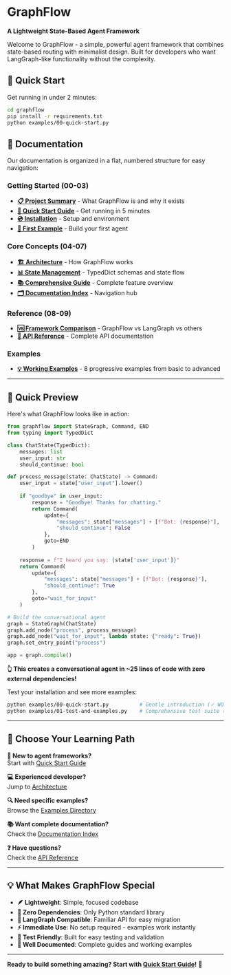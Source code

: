 # GraphFlow

**A Lightweight State-Based Agent Framework**

Welcome to GraphFlow - a simple, powerful agent framework that combines state-based routing with minimalist design. Built for developers who want LangGraph-like functionality without the complexity.

## 🚀 Quick Start

Get running in under 2 minutes:

```bash
cd graphflow
pip install -r requirements.txt
python examples/00-quick-start.py
```

## 📖 Documentation

Our documentation is organized in a flat, numbered structure for easy navigation:

### **Getting Started (00-03)**
- **[📋 Project Summary](docs/00-project-summary.md)** - What GraphFlow is and why it exists
- **[🚀 Quick Start Guide](docs/01-quick-start.md)** - Get running in 5 minutes  
- **[💿 Installation](docs/02-installation.md)** - Setup and environment
- **[🎯 First Example](docs/03-first-example.md)** - Build your first agent

### **Core Concepts (04-07)**
- **[🏗️ Architecture](docs/04-architecture.md)** - How GraphFlow works
- **[📊 State Management](docs/05-state-management.md)** - TypedDict schemas and state flow
- **[📚 Comprehensive Guide](docs/06-comprehensive-guide.md)** - Complete feature overview
- **[🗂️ Documentation Index](docs/07-documentation-index.md)** - Navigation hub

### **Reference (08-09)**
- **[🆚 Framework Comparison](docs/08-comparison.md)** - GraphFlow vs LangGraph vs others
- **[📖 API Reference](docs/09-api-reference.md)** - Complete API documentation

### **Examples**
- **[💡 Working Examples](examples/)** - 8 progressive examples from basic to advanced

---

## 🌟 Quick Preview

Here's what GraphFlow looks like in action:

```python
from graphflow import StateGraph, Command, END
from typing import TypedDict

class ChatState(TypedDict):
    messages: list
    user_input: str
    should_continue: bool

def process_message(state: ChatState) -> Command:
    user_input = state["user_input"].lower()
    
    if "goodbye" in user_input:
        response = "Goodbye! Thanks for chatting."
        return Command(
            update={
                "messages": state["messages"] + [f"Bot: {response}"],
                "should_continue": False
            },
            goto=END
        )
    
    response = f"I heard you say: {state['user_input']}"
    return Command(
        update={
            "messages": state["messages"] + [f"Bot: {response}"],
            "should_continue": True
        },
        goto="wait_for_input"
    )

# Build the conversational agent
graph = StateGraph(ChatState)
graph.add_node("process", process_message)
graph.add_node("wait_for_input", lambda state: {"ready": True})
graph.set_entry_point("process")

app = graph.compile()
```

**👆 This creates a conversational agent in ~25 lines of code with zero external dependencies!**

Test your installation and see more examples:
```bash
python examples/00-quick-start.py          # Gentle introduction (✓ WORKING!)
python examples/01-test-and-examples.py    # Comprehensive test suite (✓ WORKING!)
```

---

## 🎯 Choose Your Learning Path

**🔰 New to agent frameworks?**  
Start with [Quick Start Guide](docs/01-quick-start.md)

**💻 Experienced developer?**  
Jump to [Architecture](docs/04-architecture.md)

**🔍 Need specific examples?**  
Browse the [Examples Directory](examples/)

**📚 Want complete documentation?**  
Check the [Documentation Index](docs/07-documentation-index.md)

**❓ Have questions?**  
Check the [API Reference](docs/09-api-reference.md)

---

## 💡 What Makes GraphFlow Special

- **🪶 Lightweight**: Simple, focused codebase
- **🚫 Zero Dependencies**: Only Python standard library  
- **🔄 LangGraph Compatible**: Familiar API for easy migration
- **⚡ Immediate Use**: No setup required - examples work instantly
- **🧪 Test Friendly**: Built for easy testing and validation
- **📖 Well Documented**: Complete guides and working examples

---

**Ready to build something amazing? Start with [Quick Start Guide](docs/01-quick-start.md)!** 🚀
